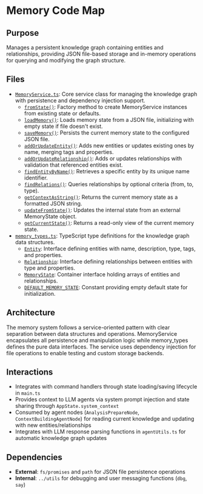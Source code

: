 # Memory Code Map

## Purpose
Manages a persistent knowledge graph containing entities and relationships, providing JSON file-based storage and in-memory operations for querying and modifying the graph structure.

## Files
- [`MemoryService.ts`](../../../src/memory/MemoryService.ts): Core service class for managing the knowledge graph with persistence and dependency injection support.
  - [`fromState()`](../../../src/memory/MemoryService.ts): Factory method to create MemoryService instances from existing state or defaults.
  - [`loadMemory()`](../../../src/memory/MemoryService.ts): Loads memory state from a JSON file, initializing with empty state if file doesn't exist.
  - [`saveMemory()`](../../../src/memory/MemoryService.ts): Persists the current memory state to the configured JSON file.
  - [`addOrUpdateEntity()`](../../../src/memory/MemoryService.ts): Adds new entities or updates existing ones by name, merging tags and properties.
  - [`addOrUpdateRelationship()`](../../../src/memory/MemoryService.ts): Adds or updates relationships with validation that referenced entities exist.
  - [`findEntityByName()`](../../../src/memory/MemoryService.ts): Retrieves a specific entity by its unique name identifier.
  - [`findRelations()`](../../../src/memory/MemoryService.ts): Queries relationships by optional criteria (from, to, type).
  - [`getContextAsString()`](../../../src/memory/MemoryService.ts): Returns the current memory state as a formatted JSON string.
  - [`updateFromState()`](../../../src/memory/MemoryService.ts): Updates the internal state from an external MemoryState object.
  - [`getCurrentState()`](../../../src/memory/MemoryService.ts): Returns a read-only view of the current memory state.
- [`memory_types.ts`](../../../src/memory/memory_types.ts): TypeScript type definitions for the knowledge graph data structures.
  - [`Entity`](../../../src/memory/memory_types.ts): Interface defining entities with name, description, type, tags, and properties.
  - [`Relationship`](../../../src/memory/memory_types.ts): Interface defining relationships between entities with type and properties.
  - [`MemoryState`](../../../src/memory/memory_types.ts): Container interface holding arrays of entities and relationships.
  - [`DEFAULT_MEMORY_STATE`](../../../src/memory/memory_types.ts): Constant providing empty default state for initialization.

## Architecture
The memory system follows a service-oriented pattern with clear separation between data structures and operations. MemoryService encapsulates all persistence and manipulation logic while memory_types defines the pure data interfaces. The service uses dependency injection for file operations to enable testing and custom storage backends.

## Interactions
- Integrates with command handlers through state loading/saving lifecycle in `main.ts`
- Provides context to LLM agents via system prompt injection and state sharing through `AppState.system_context`
- Consumed by agent nodes (`AnalysisPrepareNode`, `ContextBuildingAgentNode`) for reading current knowledge and updating with new entities/relationships
- Integrates with LLM response parsing functions in `agentUtils.ts` for automatic knowledge graph updates

## Dependencies
- **External**: `fs/promises` and `path` for JSON file persistence operations
- **Internal**: `../utils` for debugging and user messaging functions (`dbg`, `say`) 